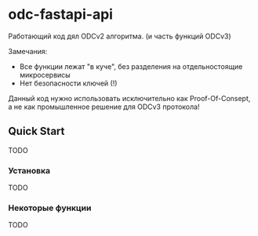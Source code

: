 # odc-fastapi-api

Работающий код дял ODCv2 алгоритма.
(и часть функций ODCv3)

Замечания:
* Все функции лежат "в куче", без разделения на отдельностоящие микросервисы
* Нет безопасности ключей (!)


Данный код нужно использовать 
исключительно как Proof-Of-Consept, 
а не как промышленное решение для ODCv3 протокола!


## Quick Start

TODO

### Установка

TODO

### Некоторые функции

TODO

